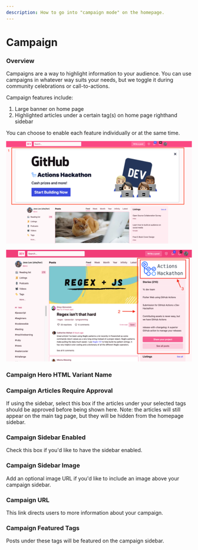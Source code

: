 ```yaml
---
description: How to go into "campaign mode" on the homepage.
---
```


# Campaign

### Overview

Campaigns are a way to highlight information to your audience. You can use campaigns in whatever way suits your needs, but we toggle it during community celebrations or call-to-actions.

Campaign features include:

1. Large banner on home page
2. Highlighted articles under a certain tag\(s\) on home page righthand sidebar

You can choose to enable each feature individually or at the same time.

![1\) Large banner on home page](../../.gitbook/assets/image-202020-08-13-20at-201.19.09-20pm%20%281%29.png)

![2\) Highlighted Campaign Articles 3\) Campaign Sidebar Image](../../.gitbook/assets/screen-shot-2020-09-12-at-1.44.30-pm.png)

### Campaign Hero HTML Variant Name

### Campaign Articles Require Approval

If using the sidebar, select this box if the articles under your selected tags should be approved before being shown here. Note: the articles will still appear on the main tag page, but they will be hidden from the homepage sidebar. 

### **Campaign Sidebar Enabled**

Check this box if you'd like to have the sidebar enabled. 

### Campaign Sidebar Image

Add an optional image URL if you'd like to include an image above your campaign sidebar. 

### Campaign URL

This link directs users to more information about your campaign.

### Campaign Featured Tags

Posts under these tags will be featured on the campaign sidebar.



